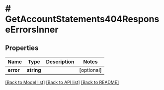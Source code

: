 # # GetAccountStatements404ResponseErrorsInner

## Properties

Name | Type | Description | Notes
------------ | ------------- | ------------- | -------------
**error** | **string** |  | [optional]

[[Back to Model list]](../../README.md#models) [[Back to API list]](../../README.md#endpoints) [[Back to README]](../../README.md)
